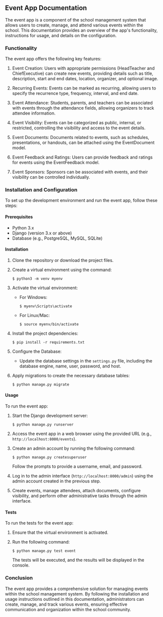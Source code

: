 ## Event App Documentation

The event app is a component of the school management system that allows users to create, manage, and attend various events within the school. This documentation provides an overview of the app's functionality, instructions for usage, and details on the configuration.

### Functionality

The event app offers the following key features:

1. Event Creation: Users with appropriate permissions (HeadTeacher and ChiefExecutive) can create new events, providing details such as title, description, start and end dates, location, organizer, and optional image.

2. Recurring Events: Events can be marked as recurring, allowing users to specify the recurrence type, frequency, interval, and end date.

3. Event Attendance: Students, parents, and teachers can be associated with events through the attendance fields, allowing organizers to track attendee information.

4. Event Visibility: Events can be categorized as public, internal, or restricted, controlling the visibility and access to the event details.

5. Event Documents: Documents related to events, such as schedules, presentations, or handouts, can be attached using the EventDocument model.

6. Event Feedback and Ratings: Users can provide feedback and ratings for events using the EventFeedback model.

7. Event Sponsors: Sponsors can be associated with events, and their visibility can be controlled individually.

### Installation and Configuration

To set up the development environment and run the event app, follow these steps:

#### Prerequisites

- Python 3.x
- Django (version 3.x or above)
- Database (e.g., PostgreSQL, MySQL, SQLite)

#### Installation

1. Clone the repository or download the project files.

2. Create a virtual environment using the command:

   ```
   $ python3 -m venv myenv
   ```

3. Activate the virtual environment:

   - For Windows:
     ```
     $ myenv\Scripts\activate
     ```

   - For Linux/Mac:
     ```
     $ source myenv/bin/activate
     ```

4. Install the project dependencies:

   ```
   $ pip install -r requirements.txt
   ```

5. Configure the Database:
   - Update the database settings in the `settings.py` file, including the database engine, name, user, password, and host.

6. Apply migrations to create the necessary database tables:

   ```
   $ python manage.py migrate
   ```

#### Usage

To run the event app:

1. Start the Django development server:

   ```
   $ python manage.py runserver
   ```

2. Access the event app in a web browser using the provided URL (e.g., `http://localhost:8000/events`).

3. Create an admin account by running the following command:

   ```
   $ python manage.py createsuperuser
   ```

   Follow the prompts to provide a username, email, and password.

4. Log in to the admin interface (`http://localhost:8000/admin`) using the admin account created in the previous step.

5. Create events, manage attendees, attach documents, configure visibility, and perform other administrative tasks through the admin interface.

#### Tests

To run the tests for the event app:

1. Ensure that the virtual environment is activated.

2. Run the following command:

   ```
   $ python manage.py test event
   ```

   The tests will be executed, and the results will be displayed in the console.

### Conclusion

The event app provides a comprehensive solution for managing events within the school management system. By following the installation and usage instructions outlined in this documentation, administrators can create, manage, and track various events, ensuring effective communication and organization within the school community.



